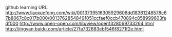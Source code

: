github learning URL:
http://www.liaoxuefeng.com/wiki/0013739516305929606dd18361248578c67b8067c8c017b000/00137628548491051ccfaef0ccb470894c858999603fedf000
http://www.open-open.com/lib/view/open1328069733264.html
http://jingyan.baidu.com/article/27fa732683ebf546f8271f2e.html
